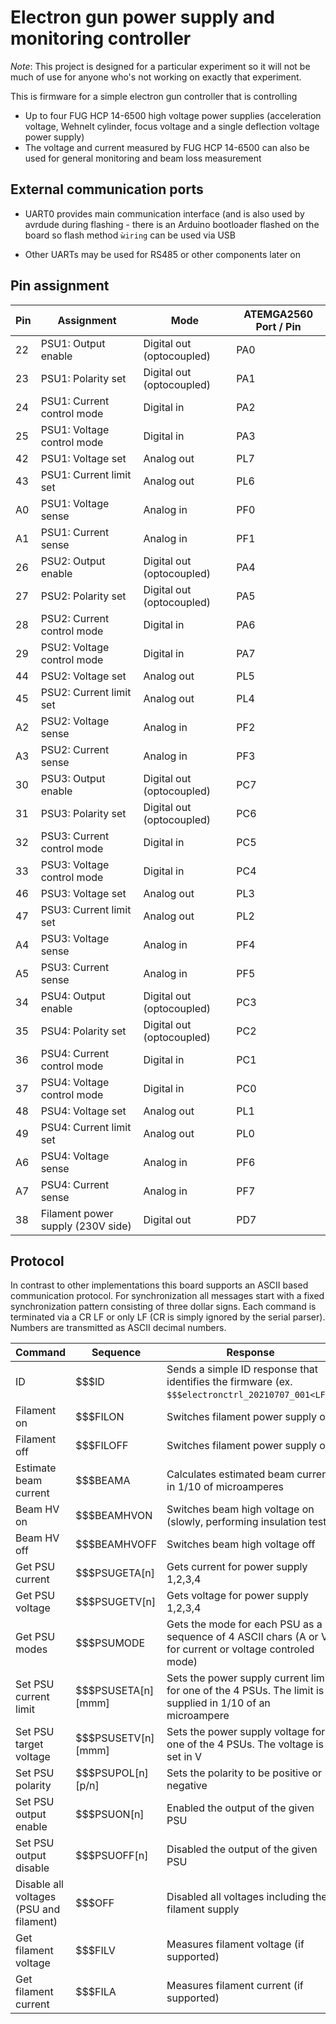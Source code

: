 # Electron gun power supply and monitoring controller

_Note_: This project is designed for a particular experiment so it will not
be much of use for anyone who's not working on exactly that experiment.

This is firmware for a simple electron gun controller that is controlling

* Up to four FUG HCP 14-6500 high voltage power supplies (acceleration
  voltage, Wehnelt cylinder, focus voltage and a single deflection voltage
  power supply)
* The voltage and current measured by FUG HCP 14-6500 can also be used for
  general monitoring and beam loss measurement

## External communication ports

* UART0 provides main communication interface (and is also used by avrdude
  during flashing - there is an Arduino bootloader flashed on the board so
  flash method ```ẁiring``` can be used via USB

* Other UARTs may be used for RS485 or other components later on

## Pin assignment

| Pin | Assignment                          | Mode                      | ATEMGA2560 Port / Pin |
| --- | ----------------------------------- | ------------------------- | --------------------- |
| 22  | PSU1: Output enable                 | Digital out (optocoupled) | PA0                   |
| 23  | PSU1: Polarity set                  | Digital out (optocoupled) | PA1                   |
| 24  | PSU1: Current control mode          | Digital in                | PA2                   |
| 25  | PSU1: Voltage control mode          | Digital in                | PA3                   |
| 42  | PSU1: Voltage set                   | Analog out                | PL7                   |
| 43  | PSU1: Current limit set             | Analog out                | PL6                   |
| A0  | PSU1: Voltage sense                 | Analog in                 | PF0                   |
| A1  | PSU1: Current sense                 | Analog in                 | PF1                   |
| 26  | PSU2: Output enable                 | Digital out (optocoupled) | PA4                   |
| 27  | PSU2: Polarity set                  | Digital out (optocoupled) | PA5                   |
| 28  | PSU2: Current control mode          | Digital in                | PA6                   |
| 29  | PSU2: Voltage control mode          | Digital in                | PA7                   |
| 44  | PSU2: Voltage set                   | Analog out                | PL5                   |
| 45  | PSU2: Current limit set             | Analog out                | PL4                   |
| A2  | PSU2: Voltage sense                 | Analog in                 | PF2                   |
| A3  | PSU2: Current sense                 | Analog in                 | PF3                   |
| 30  | PSU3: Output enable                 | Digital out (optocoupled) | PC7                   |
| 31  | PSU3: Polarity set                  | Digital out (optocoupled) | PC6                   |
| 32  | PSU3: Current control mode          | Digital in                | PC5                   |
| 33  | PSU3: Voltage control mode          | Digital in                | PC4                   |
| 46  | PSU3: Voltage set                   | Analog out                | PL3                   |
| 47  | PSU3: Current limit set             | Analog out                | PL2                   |
| A4  | PSU3: Voltage sense                 | Analog in                 | PF4                   |
| A5  | PSU3: Current sense                 | Analog in                 | PF5                   |
| 34  | PSU4: Output enable                 | Digital out (optocoupled) | PC3                   |
| 35  | PSU4: Polarity set                  | Digital out (optocoupled) | PC2                   |
| 36  | PSU4: Current control mode          | Digital in                | PC1                   |
| 37  | PSU4: Voltage control mode          | Digital in                | PC0                   |
| 48  | PSU4: Voltage set                   | Analog out                | PL1                   |
| 49  | PSU4: Current limit set             | Analog out                | PL0                   |
| A6  | PSU4: Voltage sense                 | Analog in                 | PF6                   |
| A7  | PSU4: Current sense                 | Analog in                 | PF7                   |
| 38  | Filament power supply (230V side)   | Digital out               | PD7                   |

## Protocol

In contrast to other implementations this board supports an ASCII based
communication protocol. For synchronization all messages start with a
fixed synchronization pattern consisting of three dollar signs. Each command
is terminated via a CR LF or only LF (CR is simply ignored by the serial
parser). Numbers are transmitted as ASCII decimal numbers.

| Command                                 | Sequence               | Response                                                                                                     | Status                           |
| --------------------------------------- | ---------------------- | ------------------------------------------------------------------------------------------------------------ | -------------------------------- |
| ID                                      | $$$ID<LF>              | Sends a simple ID response that identifies the firmware (ex. ```$$$electronctrl_20210707_001<LF>```)         | working, tested                  |
| Filament on                             | $$$FILON<LF>           | Switches filament power supply on                                                                            |                                  |
| Filament off                            | $$$FILOFF<LF>          | Switches filament power supply off                                                                           |                                  |
| Estimate beam current                   | $$$BEAMA<LF>           | Calculates estimated beam current in 1/10 of microamperes                                                    |                                  |
| Beam HV on                              | $$$BEAMHVON<LF>        | Switches beam high voltage on (slowly, performing insulation test)                                           |                                  |
| Beam HV off                             | $$$BEAMHVOFF<LF>       | Switches beam high voltage off                                                                               |                                  |
| Get PSU current                         | $$$PSUGETA[n]<LF>      | Gets current for power supply 1,2,3,4                                                                        | working, tested                  |
| Get PSU voltage                         | $$$PSUGETV[n]<LF>      | Gets voltage for power supply 1,2,3,4                                                                        | working, tested                  |
| Get PSU modes                           | $$$PSUMODE<LF>         | Gets the mode for each PSU as a sequence of 4 ASCII chars (A or V for current or voltage controled mode)     |                                  |
| Set PSU current limit                   | $$$PSUSETA[n][mmm]<LF> | Sets the power supply current limit for one of the 4 PSUs. The limit is supplied in 1/10 of an microampere   | working, tested                  |
| Set PSU target voltage                  | $$$PSUSETV[n][mmm]<LF> | Sets the power supply voltage for one of the 4 PSUs. The voltage is set in V                                 | working, tested                  |
| Set PSU polarity                        | $$$PSUPOL[n][p/n]<LF>  | Sets the polarity to be positive or negative                                                                 | working                          |
| Set PSU output enable                   | $$$PSUON[n]<LF>        | Enabled the output of the given PSU                                                                          | working                          |
| Set PSU output disable                  | $$$PSUOFF[n]<LF>       | Disabled the output of the given PSU                                                                         | working                          |
| Disable all voltages (PSU and filament) | $$$OFF<LF>             | Disabled all voltages including the filament supply                                                          |                                  |
| Get filament voltage                    | $$$FILV<LF>            | Measures filament voltage (if supported)                                                                     |                                  |
| Get filament current                    | $$$FILA<LF>            | Measures filament current (if supported)                                                                     |                                  |
